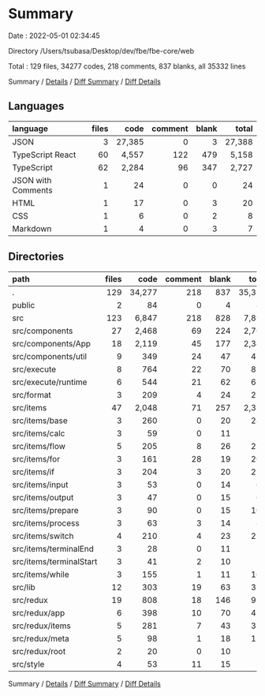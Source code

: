 # Summary

Date : 2022-05-01 02:34:45

Directory /Users/tsubasa/Desktop/dev/fbe/fbe-core/web

Total : 129 files,  34277 codes, 218 comments, 837 blanks, all 35332 lines

Summary / [Details](details.md) / [Diff Summary](diff.md) / [Diff Details](diff-details.md)

## Languages
| language | files | code | comment | blank | total |
| :--- | ---: | ---: | ---: | ---: | ---: |
| JSON | 3 | 27,385 | 0 | 3 | 27,388 |
| TypeScript React | 60 | 4,557 | 122 | 479 | 5,158 |
| TypeScript | 62 | 2,284 | 96 | 347 | 2,727 |
| JSON with Comments | 1 | 24 | 0 | 0 | 24 |
| HTML | 1 | 17 | 0 | 3 | 20 |
| CSS | 1 | 6 | 0 | 2 | 8 |
| Markdown | 1 | 4 | 0 | 3 | 7 |

## Directories
| path | files | code | comment | blank | total |
| :--- | ---: | ---: | ---: | ---: | ---: |
| . | 129 | 34,277 | 218 | 837 | 35,332 |
| public | 2 | 84 | 0 | 4 | 88 |
| src | 123 | 6,847 | 218 | 828 | 7,893 |
| src/components | 27 | 2,468 | 69 | 224 | 2,761 |
| src/components/App | 18 | 2,119 | 45 | 177 | 2,341 |
| src/components/util | 9 | 349 | 24 | 47 | 420 |
| src/execute | 8 | 764 | 22 | 70 | 856 |
| src/execute/runtime | 6 | 544 | 21 | 62 | 627 |
| src/format | 3 | 209 | 4 | 24 | 237 |
| src/items | 47 | 2,048 | 71 | 257 | 2,376 |
| src/items/base | 3 | 260 | 0 | 20 | 280 |
| src/items/calc | 3 | 59 | 0 | 11 | 70 |
| src/items/flow | 5 | 205 | 8 | 26 | 239 |
| src/items/for | 3 | 161 | 28 | 19 | 208 |
| src/items/if | 3 | 204 | 3 | 20 | 227 |
| src/items/input | 3 | 53 | 0 | 14 | 67 |
| src/items/output | 3 | 47 | 0 | 15 | 62 |
| src/items/prepare | 3 | 90 | 0 | 15 | 105 |
| src/items/process | 3 | 63 | 3 | 14 | 80 |
| src/items/switch | 4 | 210 | 4 | 23 | 237 |
| src/items/terminalEnd | 3 | 28 | 0 | 11 | 39 |
| src/items/terminalStart | 3 | 41 | 2 | 10 | 53 |
| src/items/while | 3 | 155 | 1 | 11 | 167 |
| src/lib | 12 | 303 | 19 | 63 | 385 |
| src/redux | 19 | 808 | 18 | 146 | 972 |
| src/redux/app | 6 | 398 | 10 | 70 | 478 |
| src/redux/items | 5 | 281 | 7 | 43 | 331 |
| src/redux/meta | 5 | 98 | 1 | 18 | 117 |
| src/redux/root | 2 | 20 | 0 | 10 | 30 |
| src/style | 4 | 53 | 11 | 15 | 79 |

Summary / [Details](details.md) / [Diff Summary](diff.md) / [Diff Details](diff-details.md)